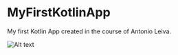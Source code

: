 # MyFirstKotlinApp
My first Kotlin App created in the course of Antonio Leiva.

![Alt text](https://imgflip.com/gif/1wovrs "App behaviour")
